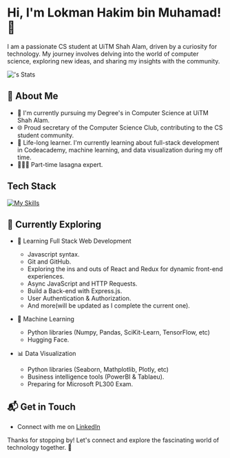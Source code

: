# Hi, I'm Lokman Hakim bin Muhamad! 👋

I am a passionate CS student at UiTM Shah Alam, driven by a curiosity for technology. My journey involves delving into the world of computer science, exploring new ideas, and sharing my insights with the community.

![<One0385>'s Stats](https://github-readme-stats.vercel.app/api?username=One0385&theme=tokyonight&&show_icons=true)

## 🚀 About Me

- 🔭 I'm currently pursuing my Degree's in Computer Science at UiTM Shah Alam.
- 🌐 Proud secretary of the Computer Science Club, contributing to the CS student community.
- 🏫 Life-long learner. I'm currently learning about full-stack development in Codeacademy, machine learning, and data visualization during my off time.
- 👨🏻‍🍳 Part-time lasagna expert.


## Tech Stack
[![My Skills](https://skillicons.dev/icons?i=js,html,css,python,java)](https://skillicons.dev)

## 🌱 Currently Exploring

- 🚀 Learning Full Stack Web Development
  - Javascript syntax.
  - Git and GitHub.
  - Exploring the ins and outs of React and Redux for dynamic front-end experiences.
  - Async JavaScript and HTTP Requests.
  - Build a Back-end with Express.js.
  - User Authentication & Authorization.
  - And more(will be updated as I complete the current one).

- 🤖 Machine Learning
  - Python libraries (Numpy, Pandas, SciKit-Learn, TensorFlow, etc)
  - Hugging Face.

- 📊 Data Visualization
  - Python libraries (Seaborn, Mathplotlib, Plotly, etc) 
  - Business intelligence tools (PowerBI & Tablaeu).
  - Preparing for Microsoft PL300 Exam.

## 📬 Get in Touch

- Connect with me on [LinkedIn]("www.linkedin.com/in/lokman-hakim-muhamad-30a24b214")

Thanks for stopping by! Let's connect and explore the fascinating world of technology together. 🚀



<!--

Here are some ideas to get you started:

- 🔭 I’m currently working on ...
- 🌱 I’m currently learning ...
- 👯 I’m looking to collaborate on ...
- 🤔 I’m looking for help with ...
- 💬 Ask me about ...
- 📫 How to reach me: ...
- 😄 Pronouns: ...
- ⚡ Fun fact: ...
-->
